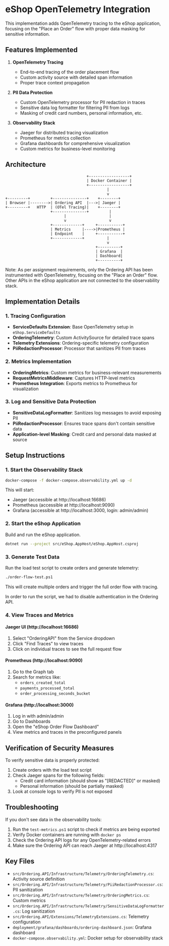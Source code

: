 # eShop OpenTelemetry Integration

This implementation adds OpenTelemetry tracing to the eShop application, focusing on the "Place an Order" flow with proper data masking for sensitive information.

## Features Implemented

1. **OpenTelemetry Tracing**
   - End-to-end tracing of the order placement flow
   - Custom activity source with detailed span information
   - Proper trace context propagation

2. **PII Data Protection**
   - Custom OpenTelemetry processor for PII redaction in traces
   - Sensitive data log formatter for filtering PII from logs
   - Masking of credit card numbers, personal information, etc.

3. **Observability Stack**
   - Jaeger for distributed tracing visualization
   - Prometheus for metrics collection
   - Grafana dashboards for comprehensive visualization
   - Custom metrics for business-level monitoring

## Architecture

```
                                    +------------------+
                                    | Docker Container |
                                    +------------------+
                                             |
                                             v
+---------+         +---------------+    +--------+    
| Browser |-------->| Ordering API  |--->| Jaeger |
+---------+   HTTP  | (OTel Tracing)|    +--------+    
                    +---------------+         |
                          |                   |
                          v                   v
                    +-------------+     +-----------+
                    | Metrics     |---->|Prometheus |
                    | Endpoint    |     +-----------+
                    +-------------+          |
                                             v
                                        +----------+
                                        | Grafana  |
                                        | Dashboard|
                                        +----------+
```

Note: As per assignment requirements, only the Ordering API has been instrumented with OpenTelemetry, focusing on the "Place an Order" flow. Other APIs in the eShop application are not connected to the observability stack.

## Implementation Details

### 1. Tracing Configuration

- **ServiceDefaults Extension**: Base OpenTelemetry setup in `eShop.ServiceDefaults`
- **OrderingTelemetry**: Custom ActivitySource for detailed trace spans
- **Telemetry Extensions**: Ordering-specific telemetry configuration
- **PiiRedactionProcessor**: Processor that sanitizes PII from traces

### 2. Metrics Implementation

- **OrderingMetrics**: Custom metrics for business-relevant measurements
- **RequestMetricsMiddleware**: Captures HTTP-level metrics
- **Prometheus Integration**: Exports metrics to Prometheus for visualization

### 3. Log and Sensitive Data Protection

- **SensitiveDataLogFormatter**: Sanitizes log messages to avoid exposing PII
- **PiiRedactionProcessor**: Ensures trace spans don't contain sensitive data
- **Application-level Masking**: Credit card and personal data masked at source

## Setup Instructions

### 1. Start the Observability Stack

```bash
docker-compose -f docker-compose.observability.yml up -d
```

This will start:
- Jaeger (accessible at http://localhost:16686)
- Prometheus (accessible at http://localhost:9090)
- Grafana (accessible at http://localhost:3000, login: admin/admin)

### 2. Start the eShop Application

Build and run the eShop application.

```bash
dotnet run --project src/eShop.AppHost/eShop.AppHost.csproj
```

### 3. Generate Test Data

Run the load test script to create orders and generate telemetry:

```bash
./order-flow-test.ps1
```

This will create multiple orders and trigger the full order flow with tracing.

In order to run the script, we had to disable authentication in the Ordering API.

### 4. View Traces and Metrics

#### Jaeger UI (http://localhost:16686)
1. Select "OrderingAPI" from the Service dropdown
2. Click "Find Traces" to view traces
3. Click on individual traces to see the full request flow

#### Prometheus (http://localhost:9090)
1. Go to the Graph tab
2. Search for metrics like:
   - `orders_created_total`
   - `payments_processed_total`
   - `order_processing_seconds_bucket`

#### Grafana (http://localhost:3000)
1. Log in with admin/admin
2. Go to Dashboards
3. Open the "eShop Order Flow Dashboard"
4. View metrics and traces in the preconfigured panels

## Verification of Security Measures

To verify sensitive data is properly protected:

1. Create orders with the load test script
2. Check Jaeger spans for the following fields:
   - Credit card information (should show as "[REDACTED]" or masked)
   - Personal information (should be partially masked)
3. Look at console logs to verify PII is not exposed

## Troubleshooting

If you don't see data in the observability tools:

1. Run the `test-metrics.ps1` script to check if metrics are being exported
2. Verify Docker containers are running with `docker ps`
3. Check the Ordering API logs for any OpenTelemetry-related errors
4. Make sure the Ordering API can reach Jaeger at http://localhost:4317

## Key Files

- `src/Ordering.API/Infrastructure/Telemetry/OrderingTelemetry.cs`: Activity source definition
- `src/Ordering.API/Infrastructure/Telemetry/PiiRedactionProcessor.cs`: PII sanitization
- `src/Ordering.API/Infrastructure/Telemetry/OrderingMetrics.cs`: Custom metrics
- `src/Ordering.API/Infrastructure/Telemetry/SensitiveDataLogFormatter.cs`: Log sanitization
- `src/Ordering.API/Extensions/TelemetryExtensions.cs`: Telemetry configuration
- `deployment/grafana/dashboards/ordering-dashboard.json`: Grafana dashboard
- `docker-compose.observability.yml`: Docker setup for observability stack